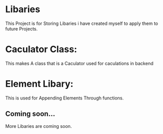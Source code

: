 
# Libaries

This Project is for Storing Libaries i have created myself to apply them to future Projects.



# Caculator Class: 
This makes A class that is a Caculator used for caculations in backend

# Element Libary: 
This is used for Appending Elements Through functions.

## Coming soon...

More Libaries are coming soon.
